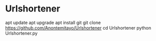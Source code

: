 # Urlshortener

apt update
apt upgrade 
apt install git
git clone https://github.com/Anontemitayo/Urlshortener
cd Urlshortener
python Urlshortener.py
